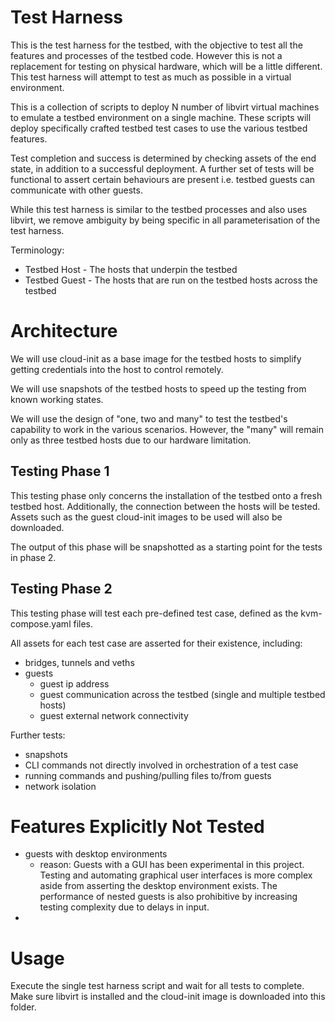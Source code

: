 # Test Harness

This is the test harness for the testbed, with the objective to test all the features and processes of the testbed code.
However this is not a replacement for testing on physical hardware, which will be a little different.
This test harness will attempt to test as much as possible in a virtual environment.

This is a collection of scripts to deploy N number of libvirt virtual machines to emulate a testbed environment on a single machine.
These scripts will deploy specifically crafted testbed test cases to use the various testbed features.

Test completion and success is determined by checking assets of the end state, in addition to a successful deployment.
A further set of tests will be functional to assert certain behaviours are present i.e. testbed guests can communicate with other guests.

While this test harness is similar to the testbed processes and also uses libvirt, we remove ambiguity by being specific in all parameterisation of the test harness.

Terminology:
- Testbed Host - The hosts that underpin the testbed
- Testbed Guest - The hosts that are run on the testbed hosts across the testbed

# Architecture

We will use cloud-init as a base image for the testbed hosts to simplify getting credentials into the host to control remotely.

We will use snapshots of the testbed hosts to speed up the testing from known working states.

We will use the design of "one, two and many" to test the testbed's capability to work in the various scenarios.
However, the "many" will remain only as three testbed hosts due to our hardware limitation.

## Testing Phase 1
This testing phase only concerns the installation of the testbed onto a fresh testbed host.
Additionally, the connection between the hosts will be tested.
Assets such as the guest cloud-init images to be used will also be downloaded.

The output of this phase will be snapshotted as a starting point for the tests in phase 2.

## Testing Phase 2
This testing phase will test each pre-defined test case, defined as the kvm-compose.yaml files.

All assets for each test case are asserted for their existence, including:
- bridges, tunnels and veths
- guests
  - guest ip address
  - guest communication across the testbed (single and multiple testbed hosts)
  - guest external network connectivity

Further tests:
- snapshots
- CLI commands not directly involved in orchestration of a test case
- running commands and pushing/pulling files to/from guests
- network isolation


# Features Explicitly Not Tested

- guests with desktop environments
  - reason: Guests with a GUI has been experimental in this project. Testing and automating graphical user interfaces is more complex aside from asserting the desktop environment exists. The performance of nested guests is also prohibitive by increasing testing complexity due to delays in input.
- 

# Usage

Execute the single test harness script and wait for all tests to complete.
Make sure libvirt is installed and the cloud-init image is downloaded into this folder.
